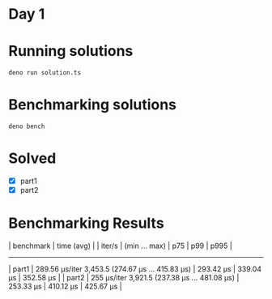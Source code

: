 # Day 1

# Running solutions
`deno run solution.ts`

# Benchmarking solutions
`deno bench`

# Solved
- [x] part1
- [x] part2

# Benchmarking Results
| benchmark | time (avg) | | iter/s | (min … max) | p75 | p99 | p995 |
--------------------------------------------------------------- -----------------------------
| part1 | 289.56 µs/iter 3,453.5 (274.67 µs … 415.83 µs) | 293.42 µs | 339.04 µs | 352.58 µs |
| part2 | 255 µs/iter 3,921.5 (237.38 µs … 481.08 µs) | 253.33 µs | 410.12 µs | 425.67 µs |

